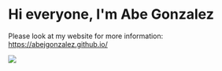 # Hi everyone, I'm Abe Gonzalez

Please look at my website for more information: https://abejgonzalez.github.io/

  <a href='https://profile.codersrank.io/user/abejgonzalez/'>
  <img src='http://cr-skills-chart-widget.azurewebsites.net/api/api?username=abejgonzalez&padding=30'>
  </a>

